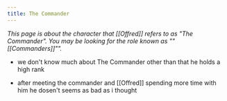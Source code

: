 ```yaml
---
title: The Commander
---
```


*This page is about the character that [[Offred]] refers to as "The Commander".
You may be looking for the role known as ""[[Commanders]]"".*
- we don't know much about The Commander other than that he holds a high rank

- after meeting the commander and [[Offred]] spending more time with him he dosen't seems as bad as i thought